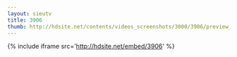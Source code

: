 ```yaml
---
layout: sieutv
title: 3906
thumb: http://hdsite.net/contents/videos_screenshots/3000/3906/preview_360p.mp4.jpg
---
```

{% include iframe src='http://hdsite.net/embed/3906' %}
 
